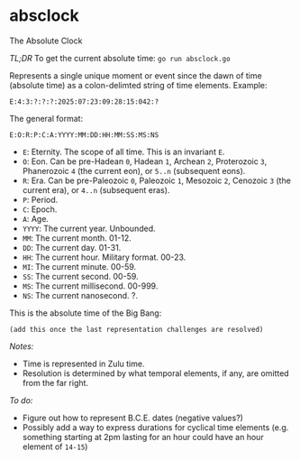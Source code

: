 # absclock
The Absolute Clock

_TL;DR_
To get the current absolute time: `go run absclock.go`

Represents a single unique moment or event since the dawn of time (absolute time) as a colon-delimted string of time elements. Example:

`E:4:3:?:?:?:2025:07:23:09:28:15:042:?`

The general format:

`E:O:R:P:C:A:YYYY:MM:DD:HH:MM:SS:MS:NS`


* `E`: Eternity. The scope of all time. This is an invariant `E`.
* `O`: Eon. Can be pre-Hadean `0`, Hadean `1`, Archean `2`, Proterozoic `3`, Phanerozoic `4` (the current eon), or `5..n` (subsequent eons).
* `R`: Era. Can be pre-Paleozoic `0`, Paleozoic `1`, Mesozoic `2`, Cenozoic `3` (the current era), or `4..n` (subsequent eras).
* `P`: Period.
* `C`: Epoch.
* `A`: Age.
* `YYYY`: The current year. Unbounded.
* `MM`: The current month. 01-12.
* `DD`: The current day. 01-31.
* `HH`: The current hour. Military format. 00-23.
* `MI`: The current minute. 00-59.
* `SS`: The current second. 00-59.
* `MS`: The current millisecond. 00-999.
* `NS`: The current nanosecond. ?.

This is the absolute time of the Big Bang:

`(add this once the last representation challenges are resolved)`

_Notes:_
* Time is represented in Zulu time.
* Resolution is determined by what temporal elements, if any, are omitted from the far right.

_To do:_
* Figure out how to represent B.C.E. dates (negative values?)
* Possibly add a way to express durations for cyclical time elements (e.g. something starting at 2pm lasting for an hour could have an hour element of `14-15`)
